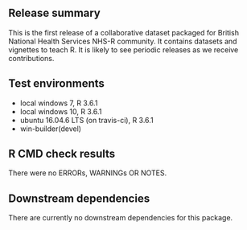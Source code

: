 ## Release summary
This is the first release of a collaborative dataset packaged for British National Health Services NHS-R community. It contains datasets and vignettes to teach R.  It is likely to see periodic releases as we receive contributions.

## Test environments
* local windows 7, R 3.6.1
* local windows 10, R 3.6.1
* ubuntu 16.04.6 LTS (on travis-ci), R 3.6.1
* win-builder(devel)


## R CMD check results
There were no ERRORs, WARNINGs OR NOTES.

## Downstream dependencies
There are currently no downstream dependencies for this package.
